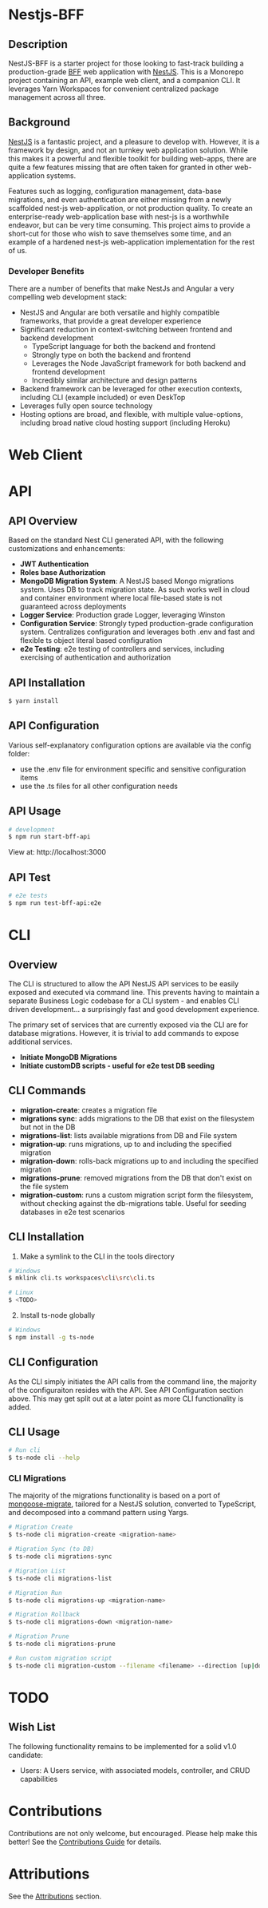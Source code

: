 # Nestjs-BFF

## Description

NestJS-BFF is a starter project for those looking to fast-track building a production-grade [BFF](https://samnewman.io/patterns/architectural/bff/) web application with [NestJS](https://nestjs.com/). This is a Monorepo project containing an API, example web client, and a companion CLI. It leverages Yarn Workspaces for convenient centralized package management across all three.

## Background

[NestJS](https://nestjs.com/) is a fantastic project, and a pleasure to develop with. However, it is a framework by design, and not an turnkey web application solution. While this makes it a powerful and flexible toolkit for building web-apps, there are quite a few features missing that are often taken for granted in other web-application systems.

Features such as logging, configuration management, data-base migrations, and even authentication are either missing from a newly scaffolded nest-js web-application, or not production quality. To create an enterprise-ready web-application base with nest-js is a worthwhile endeavor, but can be very time consuming. This project aims to provide a short-cut for those who wish to save themselves some time, and an example of a hardened nest-js web-application implementation for the rest of us.

### Developer Benefits

There are a number of benefits that make NestJs and Angular a very compelling web development stack:

- NestJS and Angular are both versatile and highly compatible frameworks, that provide a great developer experience
- Significant reduction in context-switching between frontend and backend development
  - TypeScript language for both the backend and frontend
  - Strongly type on both the backend and frontend
  - Leverages the Node JavaScript framework for both backend and frontend development
  - Incredibly similar architecture and design patterns
- Backend framework can be leveraged for other execution contexts, including CLI (example included) or even DeskTop
- Leverages fully open source technology
- Hosting options are broad, and flexible, with multiple value-options, including broad native cloud hosting support (including Heroku)

# Web Client

# API

## API Overview

Based on the standard Nest CLI generated API, with the following customizations and enhancements:

- **JWT Authentication**
- **Roles base Authorization**
- **MongoDB Migration System**: A NestJS based Mongo migrations system. Uses DB to track migration state. As such works well in cloud and container environment where local file-based state is not guaranteed across deployments
- **Logger Service**: Production grade Logger, leveraging Winston
- **Configuration Service**: Strongly typed production-grade configuration system. Centralizes configuration and leverages both .env and fast and flexible ts object literal based configuration
- **e2e Testing**: e2e testing of controllers and services, including exercising of authentication and authorization

## API Installation

```bash
$ yarn install
```

## API Configuration

Various self-explanatory configuration options are available via the config folder:

- use the .env file for environment specific and sensitive configuration items
- use the .ts files for all other configuration needs

## API Usage

```bash
# development
$ npm run start-bff-api
```

View at: http://localhost:3000

## API Test

```bash
# e2e tests
$ npm run test-bff-api:e2e
```

<!---
    Not avaialable yet:
    # unit tests
    $ npm run test

    # test coverage
    $ npm run test:cov
--->

# CLI

## Overview

The CLI is structured to allow the API NestJS API services to be easily exposed and executed via command line. This prevents having to maintain a separate Business Logic codebase for a CLI system - and enables CLI driven development... a surprisingly fast and good development experience.

The primary set of services that are currently exposed via the CLI are for database migrations. However, it is trivial to add commands to expose additional services.

- **Initiate MongoDB Migrations**
- **Initiate customDB scripts - useful for e2e test DB seeding**

## CLI Commands

- **migration-create**: creates a migration file
- **migrations sync**: adds migrations to the DB that exist on the filesystem but not in the DB
- **migrations-list**: lists available migrations from DB and File system
- **migration-up**: runs migrations, up to and including the specified migration
- **migration-down**: rolls-back migrations up to and including the specified migration
- **migrations-prune**: removed migrations from the DB that don't exist on the file system
- **migration-custom**: runs a custom migration script form the filesystem, without checking against the db-migrations table. Useful for seeding databases in e2e test scenarios

## CLI Installation

1.  Make a symlink to the CLI in the tools directory

```bash
# Windows
$ mklink cli.ts workspaces\cli\src\cli.ts

# Linux
$ <TODO>
```

2.  Install ts-node globally

```bash
# Windows
$ npm install -g ts-node
```

## CLI Configuration

As the CLI simply initiates the API calls from the command line, the majority of the configuraiton resides with the API. See API Configuration section above. This may get split out at a later point as more CLI functionality is added.

## CLI Usage

```bash
# Run cli
$ ts-node cli --help
```

### CLI Migrations

The majority of the migrations functionality is based on a port of [mongoose-migrate](https://github.com/balmasi/migrate-mongoose), tailored for a NestJS solution, converted to TypeScript, and decomposed into a command pattern using Yargs.

```bash
# Migration Create
$ ts-node cli migration-create <migration-name>

# Migration Sync (to DB)
$ ts-node cli migrations-sync

# Migration List
$ ts-node cli migrations-list

# Migration Run
$ ts-node cli migrations-up <migration-name>

# Migration Rollback
$ ts-node cli migrations-down <migration-name>

# Migration Prune
$ ts-node cli migrations-prune

# Run custom migration script
$ ts-node cli migration-custom --filename <filename> --direction [up|down]
```

# TODO

## Wish List

The following functionality remains to be implemented for a solid v1.0 candidate:

- Users: A Users service, with associated models, controller, and CRUD capabilities

# Contributions

Contributions are not only welcome, but encouraged. Please help make this better! See the [Contributions Guide](CONTRIBUTIONS.md) for details.

# Attributions

See the [Attributions](attributions/ATTRIBUTIONS.md) section.
